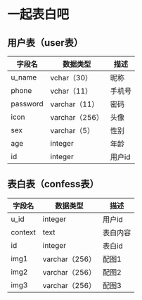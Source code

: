 # 一起表白吧

## 用户表（user表）			

| 字段名   | 数据类型       | 描述   |
| -------- | -------------- | ------ |
| u_name   | vchar（30）    | 昵称   |
| phone    | vchar（11）    | 手机号 |
| password | varchar（11）  | 密码   |
| icon     | varchar（256） | 头像   |
| sex      | varchar（5）   | 性别   |
| age      | integer        | 年龄   |
| id       | integer        | 用户id |

## 表白表（confess表）			

| 字段名  | 数据类型       | 描述     |
| ------- | -------------- | -------- |
| u_id    | integer        | 用户id   |
| context | text           | 表白内容 |
| id      | integer        | 表白id   |
| img1    | varchar（256） | 配图1    |
| img2    | varchar（256） | 配图2    |
| img3    | varchar（256） | 配图3    |